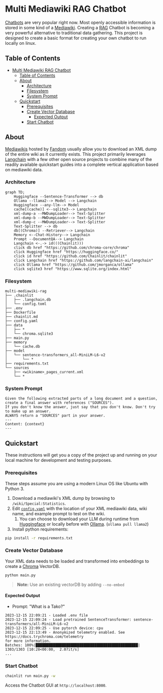 # Multi Mediawiki RAG Chatbot

[Chatbots](https://www.forbes.com/advisor/business/software/what-is-a-chatbot/) are very popular right now. Most openly accessible information is stored in some kind of a [Mediawiki](https://en.wikipedia.org/wiki/MediaWiki). Creating a [RAG](https://research.ibm.com/blog/retrieval-augmented-generation-RAG) Chatbot is becoming a very powerful alternative to traditional data gathering. This project is designed to create a basic format for creating your own chatbot to run locally on linux.

## Table of Contents

- [Multi Mediawiki RAG Chatbot](#multi-mediawiki-rag-chatbot)
  - [Table of Contents](#table-of-contents)
  - [About](#about)
    - [Architecture](#architecture)
    - [Filesystem](#filesystem)
    - [System Prompt](#system-prompt)
  - [Quickstart](#quickstart)
    - [Prerequisites](#prerequisites)
    - [Create Vector Database](#create-vector-database)
      - [Expected Output](#expected-output)
    - [Start Chatbot](#start-chatbot)

## About

[Mediawikis](https://en.wikipedia.org/wiki/MediaWiki) hosted by [Fandom](https://www.fandom.com/) usually allow you to download an XML dump of the entire wiki as it currently exists. This project primarily leverages [Langchain](https://github.com/langchain-ai/langchain) with a few other open source projects to combine many of the readily available quickstart guides into a complete vertical application based on mediawiki data.

### Architecture

```mermaid
graph TD;
    Huggingface --Sentence-Transformer --> db
    Ollama --llama2--> Model --> Langchain
    Huggingface --any-llm--> Model
    cache[(cache)] <--sqlite3--> Langchain
    xml-dump-a --MWDumpLoader--> Text-Splitter
    xml-dump-b --MWDumpLoader--> Text-Splitter
    xml-dump-c --MWDumpLoader--> Text-Splitter
    Text-Splitter --> db
    db[(Chroma)] --Retriever--> Langchain
    Memory <--Chat-History--> Langchain
    Prompt --DocumentQA--> Langchain
    Langchain <-.-> id(((Chainlit)))
    click db href "https://github.com/chroma-core/chroma"
    click Huggingface href "https://huggingface.co/"
    click id href "https://github.com/Chainlit/chainlit"
    click Langchain href "https://github.com/langchain-ai/langchain"
    click Ollama href "https://github.com/jmorganca/ollama"
    click sqlite3 href "https://www.sqlite.org/index.html"
```

### Filesystem

```text
multi-mediawiki-rag
├── .chainlit
│   ├── .langchain.db
│   └── config.toml
├── .env
├── Dockerfile
├── chainlit.md
├── config.yaml
├── data
│   ├── *
│   └── chroma.sqlite3
├── main.py
├── memory
│   └── cache.db
├── model
│   └── sentence-transformers_all-MiniLM-L6-v2
│       └── *
├── requirements.txt
└── sources
    ├── <wikiname>_pages_current.xml
    └── *
```

### System Prompt

```text
Given the following extracted parts of a long document and a question, create a final answer with references ("SOURCES"). 
If you don't know the answer, just say that you don't know. Don't try to make up an answer.
ALWAYS return a "SOURCES" part in your answer.
---
Content: {context}
---
```

## Quickstart

These instructions will get you a copy of the project up and running on your local machine for development and testing purposes.

### Prerequisites

These steps assume you are using a modern Linux OS like Ubuntu with Python 3.

1. Download a mediawiki's XML dump by browsing to `/wiki/Special:Statistics`.
2. Edit [`config.yaml`](config.yaml) with the location of your XML mediawiki data, wiki name, and example prompt to test on the wiki.
   1. You can choose to download your LLM during runtime from [Huggingface]("https://huggingface.co/") or locally before with [Ollama](https://github.com/jmorganca/ollama). (`ollama pull llama2`)
3. Install python requirements:

```bash
pip install -r requirements.txt
```

### Create Vector Database

Your XML data needs to be loaded and transformed into embeddings to create a [Chroma](https://python.langchain.com/docs/integrations/vectorstores/chroma) VectorDB.

```bash
python main.py
```

>**Note:** Use an existing vectorDB by adding `--no-embed`

#### Expected Output

- Prompt: "What is a Tako?"

```text
2023-12-15 22:09:21 - Loaded .env file
2023-12-15 22:09:24 - Load pretrained SentenceTransformer: sentence-transformers/all-MiniLM-L6-v2
2023-12-15 22:09:25 - Use pytorch device: cpu
2023-12-15 22:13:49 - Anonymized telemetry enabled. See https://docs.trychroma.com/telemetry
for more information.
Batches: 100%|███████████████████████████████████████████████| 1303/1303 [10:28<00:00,  2.07it/s] 
...

```

### Start Chatbot

```bash
chainlit run main.py -w
```

Access the Chatbot GUI at `http://localhost:8000`.
